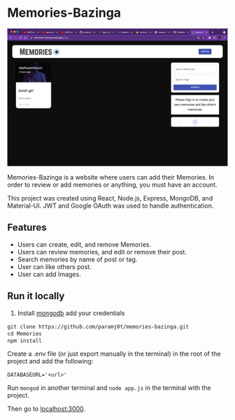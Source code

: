 # Memories-Bazinga

![Image 1](https://raw.githubusercontent.com/paramj0t/memories-bazinga/master/images/1.png)  


Memories-Bazinga is a website where users can add their Memories. In order to review or add memories or anything, you must have an account.

This project was created using React, Node.js, Express, MongoDB, and Material-UI. JWT and Google OAuth was used to handle authentication.

## Features

- Users can create, edit, and remove Memories.
- Users can review memories, and edit or remove their post.
- Search memories by name of post or tag.
- User can like others post.
- User can add Images.

## Run it locally

1. Install [mongodb](https://www.mongodb.com/) add your credentials

```
git clone https://github.com/paramj0t/memories-bazinga.git
cd Memories
npm install
```

Create a .env file (or just export manually in the terminal) in the root of the project and add the following:

```
DATABASEURL='<url>'
```

Run `mongod` in another terminal and `node app.js` in the terminal with the project.

Then go to [localhost:3000](http://localhost:3000/).

